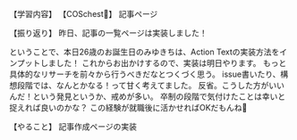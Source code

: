 【学習内容】
【COSchest👗】
記事ページ

【振り返り】
昨日、記事の一覧ページは実装しました！

ということで、本日26歳のお誕生日のみゆきちは、Action Textの実装方法をインプットしました！
これからお出かけするので、実装は明日やります。
もっと具体的なリサーチを前々から行うべきだなとつくづく思う。
issue書いたり、構想段階では、なんとかなる！って甘く考えてました。
反省。こうした方がいいんだ！という発見というか、戒めが多い。
卒制の段階で気付けたことは幸いと捉えれば良いのかな？
この経験が就職後に活かせればOKだもんね🥰

【やること】
記事作成ページの実装
